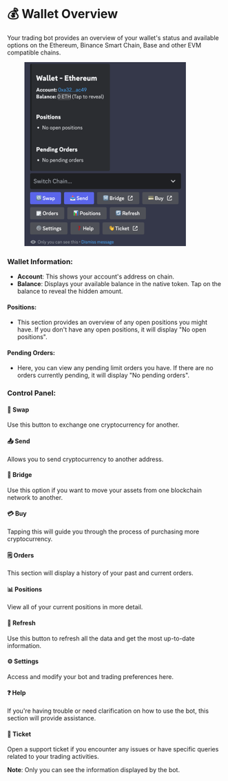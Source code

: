 # 💰 Wallet Overview

Your trading bot provides an overview of your wallet's status and available options on the Ethereum, Binance Smart Chain, Base and other EVM compatible chains.



<figure><img src="../.gitbook/assets/Screenshot 2023-10-13 at 21.07.44.png" alt="" width="375"><figcaption></figcaption></figure>

### Wallet Information:

* **Account**: This shows your account's address on chain.
* **Balance**: Displays your available balance in the native token. Tap on the balance to reveal the hidden amount.

#### Positions:

* This section provides an overview of any open positions you might have. If you don't have any open positions, it will display "No open positions".

#### Pending Orders:

* Here, you can view any pending limit orders you have. If there are no orders currently pending, it will display "No pending orders".

### Control Panel:

#### 🔄 Swap

Use this button to exchange one cryptocurrency for another.

#### 📤 Send

Allows you to send cryptocurrency to another address.

#### 🔀 Bridge

Use this option if you want to move your assets from one blockchain network to another.

#### 💳 Buy

Tapping this will guide you through the process of purchasing more cryptocurrency.

#### 🗒️ Orders

This section will display a history of your past and current orders.

#### 📊 Positions

View all of your current positions in more detail.

#### 🔄 Refresh

Use this button to refresh all the data and get the most up-to-date information.

#### ⚙️ Settings

Access and modify your bot and trading preferences here.

#### ❓ Help

If you're having trouble or need clarification on how to use the bot, this section will provide assistance.

#### 👋 Ticket

Open a support ticket if you encounter any issues or have specific queries related to your trading activities.

**Note**: Only you can see the information displayed by the bot.
